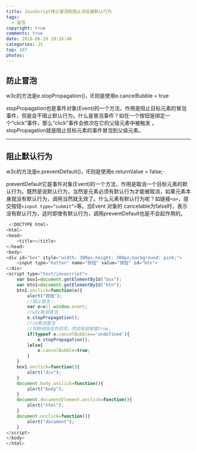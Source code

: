```yaml
---
title: JavaScript停止冒泡和阻止浏览器默认行为
tags:
  - 冒泡
copyright: true
comments: true
date: 2018-06-18 19:16:48
categories: JS
top: 107
photos:
---
```


## 防止冒泡

w3c的方法是e.stopPropagation()，IE则是使用e.cancelBubble = true·

stopPropagation也是事件对象(Event)的一个方法，作用是阻止目标元素的冒泡事件，但是会不阻止默认行为。什么是冒泡事件？如在一个按钮是绑定一个”click”事件，那么”click”事件会依次在它的父级元素中被触发 。stopPropagation就是阻止目标元素的事件冒泡到父级元素。

---
<!-- more -->

## 阻止默认行为

w3c的方法是e.preventDefault()，IE则是使用e.returnValue = false;·

preventDefault它是事件对象(Event)的一个方法，作用是取消一个目标元素的默认行为。既然是说默认行为，当然是元素必须有默认行为才能被取消，如果元素本身就没有默认行为，调用当然就无效了。什么元素有默认行为呢？如链接`<a>`，提交按钮`<input type=”submit”>`等。当Event 对象的 cancelable为false时，表示没有默认行为，这时即使有默认行为，调用preventDefault也是不会起作用的。

```javascript
 <!DOCTYPE html>
<html>
<head>
	<title></title>
</head>
<body>
<div id="box" style="width: 300px;height: 300px;background: pink;">
	<input type="button" name="按钮" value="按钮" id="btn">
</div>
<script type="text/javascript">
	var box1=document.getElementById("box");
	var btn1=document.getElementById("btn");
	btn1.onclick=function(e){
		alert("按钮");
		//阻止冒泡；
		var e=e|| window.event;
		//w3c取消冒泡
		e.stopPropagation();
		//ie取消冒泡
		//判断他现在的状态，然后给他赋值true，
		if(typeof e.cancelBubble=='undefined'){
			e.stopPropagation();
		}else{
			e.cancelBubble=true;
		}
	}
	box1.onclick=function(){
		alert("div");
	}
	document.body.onclick=function(){
		alert("body");
	}
	document.documentElement.onclick=function(){
		alert("html");
	}
	document.onclick=function(){
		alert("document");
	}
</script>
</body>
</html>
```